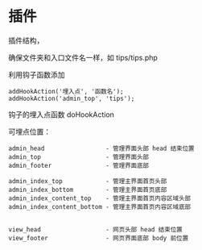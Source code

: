 # 插件

插件结构，

确保文件夹和入口文件名一样，如 tips/tips.php

利用钩子函数添加

```
addHookAction('埋入点', '函数名');
addHookAction('admin_top', 'tips');
```

钩子的埋入点函数
doHookAction

可埋点位置：

```
admin_head                 - 管理界面头部 head 结束位置
admin_top                  - 管理界面头部
admin_footer               - 管理界面底部

admin_index_top            - 管理主界面首页头部
admin_index_bottom         - 管理主界面首页底部
admin_index_content_top    - 管理主界面首页内容区域头部
admin_index_content_bottom - 管理主界面首页内容区域底部


view_head                  - 网页头部 head 结束位置
view_footer                - 网页界面底部 body 前位置
```
